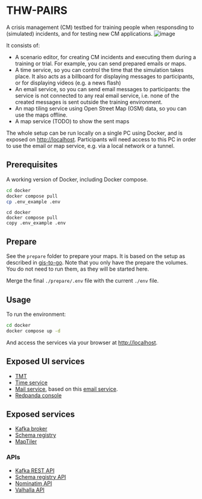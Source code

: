 # THW-PAIRS

A crisis management (CM) testbed for training people when responsding to (simulated) incidents, and for testing new CM applications. 
![image](https://github.com/erikvullings/thw-pairs/assets/3140667/f2512202-f13b-4d76-b463-2cbc6b57ac5a)

It consists of:

- A scenario editor, for creating CM incidents and executing them during a training or trial. For example, you can send prepared emails or maps.
- A time service, so you can control the time that the simulation takes place. It also acts as a billboard for displaying messages to participants, or for displaying videos (e.g. a news flash)
- An email service, so you can send email messages to participants: the service is not connected to any real email service, i.e. none of the created messages is sent outside the training environment.
- An map tiling service using Open Street Map (OSM) data, so you can use the maps offline.
- A map service (TODO) to show the sent maps

The whole setup can be run locally on a single PC using Docker, and is exposed on [http://localhost](http://localhost). Participants will need access to this PC in order to use the email or map service, e.g. via a local network or a tunnel.

## Prerequisites

A working version of Docker, including Docker compose.

```bash
cd docker
docker compose pull
cp .env_example .env
```

```dos
cd docker
docker compose pull
copy .env_example .env
```

## Prepare

See the `prepare` folder to prepare your maps. It is based on the setup as described in [gis-to-go](https://github.com/erikvullings/gis-to-go). Note that you only have the prepare the volumes. You do not need to run them, as they will be started here. 

Merge the final `./prepare/.env` file with the current `./env` file.

## Usage

To run the environment:

```bash
cd docker
docker compose up -d
```

And access the services via your browser at [http://localhost](http://localhost).

## Exposed UI services

- [TMT](http://localhost/tmt)
- [Time service](http://localhost/time)
- [Mail service](http://localhost/mail), based on this [email service](https://github.com/DRIVER-EU/email-gateway).
- [Redpanda console](http://localhost/console)

## Exposed services

- [Kafka broker](http://localhost:3501)
- [Schema registry](http://localhost:3502)
- [MapTiler](http://localhost/maptiler)

### APIs

- [Kafka REST API](http://localhost:3500/topics)
- [Schema registry API](http://localhost:3502/subjects)
- [Nominatim API](http://localhost/nominatim)
- [Valhalla API](http://localhost/valhalla)
